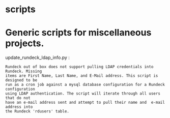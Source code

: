 # scripts
Generic scripts for miscellaneous projects.
===========================================

 update_rundeck_ldap_info.py :

 	Rundeck out of box does not support pulling LDAP credentials into Rundeck. Missing
	items are First Name, Last Name, and E-Mail address. This script is designed to be
	run as a cron job against a mysql database configuration for a Rundeck configuration
	using LDAP authentication. The script will iterate through all users that do not
	have an e-mail address sent and attempt to pull their name and 	e-mail address into
	the Rundeck 'rdusers' table.
